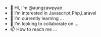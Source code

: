 - 👋 Hi, I’m @aungzawpyae
- 👀 I’m interested in Javascript,Php,Laravel
- 🌱 I’m currently learning ...
- 💞️ I’m looking to collaborate on ...
- 📫 How to reach me ...


